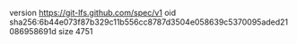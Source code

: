 version https://git-lfs.github.com/spec/v1
oid sha256:6b44e073f87b329c11b556cc8787d3504e058639c5370095aded21086958691d
size 4751
